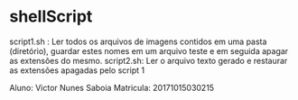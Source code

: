 # shellScript
script1.sh : Ler todos os arquivos de imagens contidos em uma pasta (diretório), guardar estes nomes em um arquivo teste e em seguida apagar as extensões do mesmo. 
script2.sh:  Ler o arquivo texto gerado e restaurar as extensões apagadas pelo script 1

Aluno: Victor Nunes Saboia
Matricula: 20171015030215
